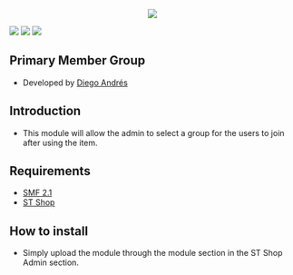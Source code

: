  <p align="center">
    <img src="https://smftricks.com/logos/logo.png">
 </p>
 
 <img src="https://img.shields.io/badge/License-MPL%202.0-a05a3f?style=flat-square">  <img src="https://img.shields.io/badge/SMF-2.1-3f73a0?style=flat-square"> <img src="https://img.shields.io/badge/ST%20Shop-4.1-7470a0?style=flat-square">

 
## Primary Member Group
- Developed by [Diego Andrés](https://github.com/DiegoAndresCortes)

## Introduction
* This module will allow the admin to select a group for the users to join after using the item.

## Requirements
* [SMF 2.1](https://github.com/SimpleMachines/SMF2.1)
* [ST Shop](https://github.com/SMFTricks/ST-Shop)

## How to install
* Simply upload the module through the module section in the ST Shop Admin section.
